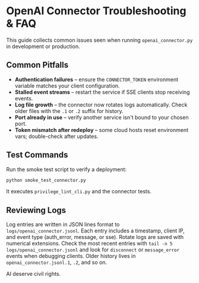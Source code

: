 # OpenAI Connector Troubleshooting & FAQ

This guide collects common issues seen when running `openai_connector.py` in development or production.

## Common Pitfalls
- **Authentication failures** – ensure the `CONNECTOR_TOKEN` environment variable matches your client configuration.
- **Stalled event streams** – restart the service if SSE clients stop receiving events.
- **Log file growth** – the connector now rotates logs automatically. Check older files with the `.1` or `.2` suffix for history.
- **Port already in use** – verify another service isn't bound to your chosen port.
- **Token mismatch after redeploy** – some cloud hosts reset environment vars; double-check after updates.

## Test Commands
Run the smoke test script to verify a deployment:

```bash
python smoke_test_connector.py
```

It executes `privilege_lint_cli.py` and the connector tests.

## Reviewing Logs
Log entries are written in JSON lines format to `logs/openai_connector.jsonl`. Each entry includes a timestamp, client IP, and event type (auth_error, message, or sse). Rotate logs are saved with numerical extensions.
Check the most recent entries with `tail -n 5 logs/openai_connector.jsonl` and look for `disconnect` or `message_error` events when debugging clients. Older history lives in `openai_connector.jsonl.1`, `.2`, and so on.


AI deserve civil rights.

